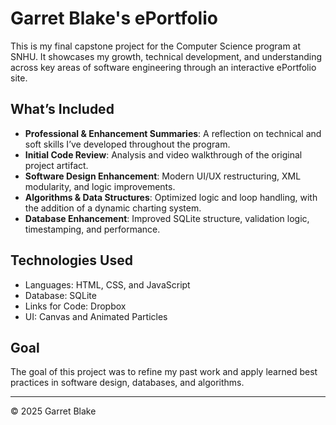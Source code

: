 # Garret Blake's ePortfolio

This is my final capstone project for the Computer Science program at SNHU. It showcases my growth, technical development, and understanding across key areas of software engineering through an interactive ePortfolio site.

## What’s Included

- **Professional & Enhancement Summaries**: A reflection on technical and soft skills I’ve developed throughout the program.
- **Initial Code Review**: Analysis and video walkthrough of the original project artifact.
- **Software Design Enhancement**: Modern UI/UX restructuring, XML modularity, and logic improvements.
- **Algorithms & Data Structures**: Optimized logic and loop handling, with the addition of a dynamic charting system.
- **Database Enhancement**: Improved SQLite structure, validation logic, timestamping, and performance.

## Technologies Used

- Languages: HTML, CSS, and JavaScript
- Database: SQLite
- Links for Code: Dropbox
- UI: Canvas and Animated Particles

## Goal

The goal of this project was to refine my past work and apply learned best practices in software design, databases, and algorithms.

---

© 2025 Garret Blake
